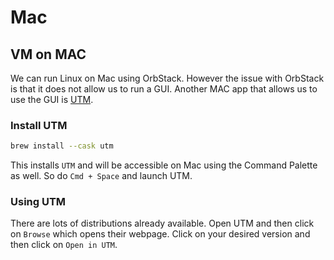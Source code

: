 # Mac 

## VM on MAC


We can run Linux on Mac using OrbStack. 
However the issue with OrbStack is that it does not allow us to run
a GUI. 
Another MAC app that allows us to use the GUI is [UTM](https://github.com/utmapp/UTM).


### Install UTM


```sh 
brew install --cask utm
```

This installs `UTM` and will be accessible on Mac using the Command Palette as well.
So do `Cmd + Space` and launch UTM.

### Using UTM

There are lots of distributions already available. 
Open UTM and then click on `Browse` which opens their webpage. 
Click on your desired version and then click on `Open in UTM`.
